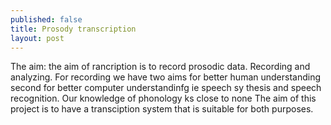 ```yaml
---
published: false
title: Prosody transcription
layout: post
---
```

The aim: the aim of rancription is to record prosodic data. Recording and analyzing. For recording we have two aims for better human understanding second for better computer understandinfg ie speech sy thesis and speech recognition.
Our knowledge of phonology ks close to none
The aim of this project is to have a transciption system that is suitable for both purposes.
